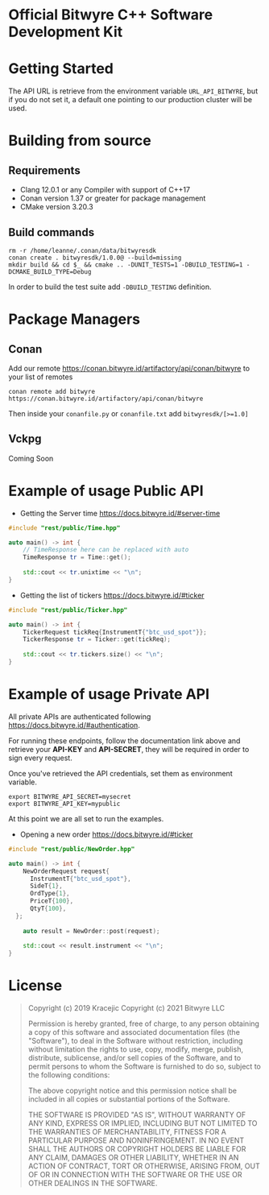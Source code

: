 # Official Bitwyre C++ Software Development Kit

# Getting Started

The API URL is retrieve from the environment variable `URL_API_BITWYRE`, but if you do not set it, a default one
pointing to our production cluster will be used.

# Building from source 

## Requirements

- Clang 12.0.1 or any Compiler with support of C++17
- Conan version 1.37 or greater for package management
- CMake version 3.20.3

## Build commands

```shell
rm -r /home/leanne/.conan/data/bitwyresdk
conan create . bitwyresdk/1.0.0@ --build=missing
mkdir build && cd $_ && cmake .. -DUNIT_TESTS=1 -DBUILD_TESTING=1 -DCMAKE_BUILD_TYPE=Debug
```

In order to build the test suite add `-DBUILD_TESTING` definition.

# Package Managers 

## Conan 

Add our remote https://conan.bitwyre.id/artifactory/api/conan/bitwyre to your list of remotes

```
conan remote add bitwyre  https://conan.bitwyre.id/artifactory/api/conan/bitwyre
```

Then inside your `conanfile.py` or `conanfile.txt` add `bitwyresdk/[>=1.0]`

## Vckpg 

Coming Soon 

# Example of usage Public API

- Getting the Server time https://docs.bitwyre.id/#server-time

```c++
#include "rest/public/Time.hpp"

auto main() -> int {
    // TimeResponse here can be replaced with auto
    TimeResponse tr = Time::get();
    
    std::cout << tr.unixtime << "\n";
}
```

- Getting the list of tickers https://docs.bitwyre.id/#ticker

```c++
#include "rest/public/Ticker.hpp"

auto main() -> int {
    TickerRequest tickReq{InstrumentT{"btc_usd_spot"}};
    TickerResponse tr = Ticker::get(tickReq);
    
    std::cout << tr.tickers.size() << "\n";
}
```

# Example of usage Private API

All private APIs are authenticated following https://docs.bitwyre.id/#authentication.

For running these endpoints, follow the documentation link above and retrieve your **API-KEY** and **API-SECRET**, they will be
required in order to sign every request.

Once you've retrieved the API credentials, set them as environment variable.

```shell
export BITWYRE_API_SECRET=mysecret
export BITWYRE_API_KEY=mypublic
```

At this point we are all set to run the examples.

- Opening a new order https://docs.bitwyre.id/#ticker

```c++
#include "rest/public/NewOrder.hpp"

auto main() -> int {
    NewOrderRequest request{
      InstrumentT{"btc_usd_spot"},
      SideT{1},
      OrdType{1},
      PriceT{100},
      QtyT{100},
  };
    
    auto result = NewOrder::post(request);
    
    std::cout << result.instrument << "\n";
}
```

# License

> Copyright (c) 2019 Kracejic
> Copyright (c) 2021 Bitwyre LLC
>
> Permission is hereby granted, free of charge, to any person obtaining a copy of this software and associated documentation files (the "Software"), to deal in the Software without restriction, including without limitation the rights to use, copy, modify, merge, publish, distribute, sublicense, and/or sell copies of the Software, and to permit persons to whom the Software is furnished to do so, subject to the following conditions:
>
> The above copyright notice and this permission notice shall be included in all copies or substantial portions of the Software.
>
> THE SOFTWARE IS PROVIDED "AS IS", WITHOUT WARRANTY OF ANY KIND, EXPRESS OR IMPLIED, INCLUDING BUT NOT LIMITED TO THE WARRANTIES OF MERCHANTABILITY, FITNESS FOR A PARTICULAR PURPOSE AND NONINFRINGEMENT. IN NO EVENT SHALL THE AUTHORS OR COPYRIGHT HOLDERS BE LIABLE FOR ANY CLAIM, DAMAGES OR OTHER LIABILITY, WHETHER IN AN ACTION OF CONTRACT, TORT OR OTHERWISE, ARISING FROM, OUT OF OR IN CONNECTION WITH THE SOFTWARE OR THE USE OR OTHER DEALINGS IN THE SOFTWARE.
